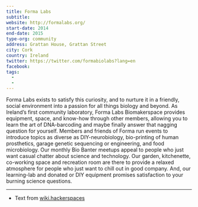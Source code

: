 ```yaml
---
title: Forma Labs
subtitle:
website: http://formalabs.org/
start-date: 2014
end-date: 2015
type-org: community
address: Grattan House, Grattan Street
city: Cork
country: Ireland
twitter: https://twitter.com/formabiolabs?lang=en
facebook:
tags:
  -
  -
---
```


Forma Labs exists to satisfy this curiosity, and to nurture it in a friendly, social environment into a passion for all things biology and beyond. As Ireland’s first community laboratory, Forma Labs Biomakerspace provides equipment, space, and know-how through other members, allowing you to learn the art of DNA-barcoding and maybe finally answer that nagging question for yourself. Members and friends of Forma run events to introduce topics as diverse as DIY-neurobiology, bio-printing of human prosthetics, garage genetic sequencing or engineering, and food microbiology. Our monthly Bio Banter meetups appeal to people who just want casual chatter about science and technology. Our garden, kitchenette, co-working space and recreation room are there to provide a relaxed atmosphere for people who just want to chill out in good company. And, our learning-lab and donated or DIY equipment promises satisfaction to your burning science questions.

---
* Text from [wiki.hackerspaces](https://wiki.hackerspaces.org/Forma_Labs)
